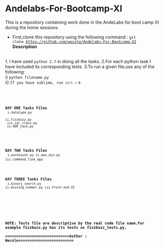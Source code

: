 # Andelabs-For-Bootcamp-XI
This is a repository containing work done in the AndeLabs for boot camp XI during the home sessions.
<br>
- First,clone this repository using the following command : <code>git clone https://github.com/wecole/Andelabs-For-Bootcamp-XI</code><br>
<b>Description</b>
<br>
1. I have used <code>python 2.7</code> in doing all the tasks.
2.For each python task I have included its corresponding tests.
3.To run a given file,use any of the following:<br>
    i) <code>python filename.py</code><br>
	ii) <code>If you have sublime, run <code>ctrl + B</code>
	<br><br>
	
<b>DAY ONE Tasks Files</b><br>
 <code>i.datatype.py<br>
 ii.fizzbuzz.py<br>
 iii.car_class.py <br>
 iv.OOP_task.py </code>
 <br><br>
 
 <b>DAY TWO Tasks Files</b><br>
  <code>i.wordcount.py
  ii.max_min.py
  iii.command_line_app </code>
 <br><br>
 
 <b>DAY THREE Tasks Files</b><br>
  <code>i.binary_search.py
  ii.missing_number.py
  iii.Front-end UI </code>
  
  <br><br>
  
  <b>NOTE: Tests file are descriptive by the real code file name.For example fizzbuzz.py has its tests as fizzbuzz_tests.py.
  <br>
  =============================Author : Wecole=========================
 